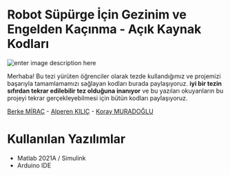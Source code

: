 ﻿# Robot Süpürge İçin Gezinim ve Engelden Kaçınma - Açık Kaynak Kodları

![enter image description here](https://drive.google.com/file/d/1v_XsgsSGP5Mov3-RVrxv6qCwXcMT-MVQ/view?usp=sharing)

Merhaba!
Bu tezi yürüten öğrenciler olarak tezde kullandığımız ve projemizi başarıyla tamamlamamızı sağlayan kodları burada paylaşıyoruz. **iyi bir tezin sıfırdan tekrar edilebilir tez olduğuna inanıyor** ve bu yazıları okuyanların bu projeyi tekrar gerçekleyebilmesi için bütün kodları paylaşıyoruz.

[Berke MİRAÇ](https://www.linkedin.com/in/berkemirac/) - [Alperen KILIÇ](https://www.linkedin.com/in/alperenkilic/) - [Koray MURADOĞLU](https://www.linkedin.com/in/koraymuradoglu/)
# Kullanılan Yazılımlar

 - Matlab 2021A / Simulink
 - Arduino IDE
